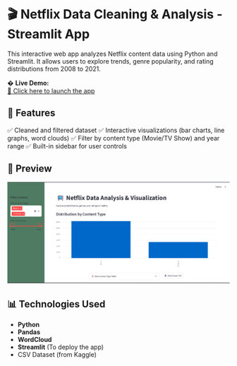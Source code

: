 # 🎬 Netflix Data Cleaning & Analysis - Streamlit App

This interactive web app analyzes Netflix content data using Python and Streamlit. It allows users to explore trends, genre popularity, and rating distributions from 2008 to 2021.

� **Live Demo:**  
[🚀 Click here to launch the app](https://netflixanalysis-visual.streamlit.app/)

## 🚀 Features
✅ Cleaned and filtered dataset
✅ Interactive visualizations (bar charts, line graphs, word clouds)
✅ Filter by content type (Movie/TV Show) and year range
✅ Built-in sidebar for user controls

## 📸 Preview
![Netflix Data Dashboard Preview](https://github.com/Ankitvmohan/Netflix_Analysis/blob/master/assests/pic1.png)

## 📊 Technologies Used
- **Python** 
- **Pandas**
- **WordCloud**
- **Streamlit** (To deploy the app)
- CSV Dataset (from Kaggle)



